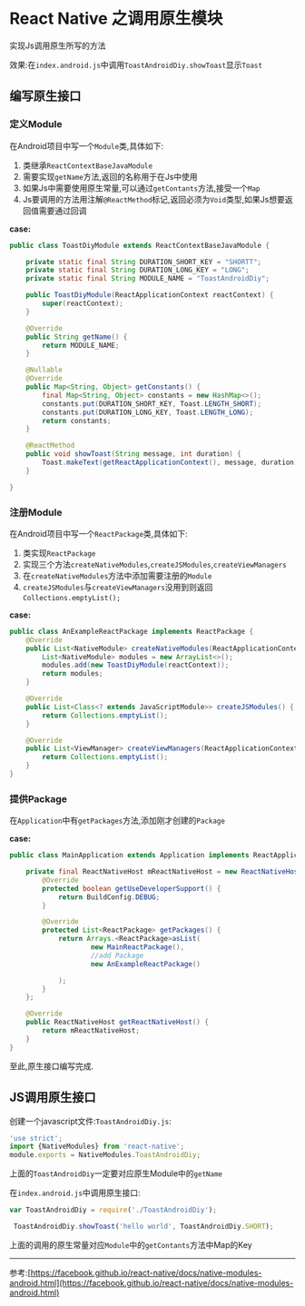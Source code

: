# React Native 之调用原生模块


实现Js调用原生所写的方法

效果:在`index.android.js`中调用`ToastAndroidDiy.showToast`显示`Toast`

## 编写原生接口
### 定义Module

在Android项目中写一个`Module`类,具体如下:

1. 类继承`ReactContextBaseJavaModule`
2. 需要实现`getName`方法,返回的名称用于在Js中使用
3. 如果Js中需要使用原生常量,可以通过`getContants`方法,接受一个`Map`
4. Js要调用的方法用注解`@ReactMethod`标记,返回必须为`Void`类型,如果Js想要返回值需要通过回调

**case:**

```java
public class ToastDiyModule extends ReactContextBaseJavaModule {

    private static final String DURATION_SHORT_KEY = "SHORTT";
    private static final String DURATION_LONG_KEY = "LONG";
    private static final String MODULE_NAME = "ToastAndroidDiy";

    public ToastDiyModule(ReactApplicationContext reactContext) {
        super(reactContext);
    }

    @Override
    public String getName() {
        return MODULE_NAME;
    }

    @Nullable
    @Override
    public Map<String, Object> getConstants() {
        final Map<String, Object> constants = new HashMap<>();
        constants.put(DURATION_SHORT_KEY, Toast.LENGTH_SHORT);
        constants.put(DURATION_LONG_KEY, Toast.LENGTH_LONG);
        return constants;
    }

    @ReactMethod
    public void showToast(String message, int duration) {
        Toast.makeText(getReactApplicationContext(), message, duration).show();
    }

}
```

### 注册Module

在Android项目中写一个`ReactPackage`类,具体如下:

1. 类实现`ReactPackage`
2. 实现三个方法`createNativeModules`,`createJSModules`,`createViewManagers`
3. 在`createNativeModules`方法中添加需要注册的`Module`
4. `createJSModules`与`createViewManagers`没用到则返回`Collections.emptyList();`


**case:**

```java
public class AnExampleReactPackage implements ReactPackage {
    @Override
    public List<NativeModule> createNativeModules(ReactApplicationContext reactContext) {
        List<NativeModule> modules = new ArrayList<>();
        modules.add(new ToastDiyModule(reactContext));
        return modules;
    }

    @Override
    public List<Class<? extends JavaScriptModule>> createJSModules() {
        return Collections.emptyList();
    }

    @Override
    public List<ViewManager> createViewManagers(ReactApplicationContext reactContext) {
        return Collections.emptyList();
    }
}
```

### 提供Package

在`Application`中有`getPackages`方法,添加刚才创建的`Package`

**case:**

```java
public class MainApplication extends Application implements ReactApplication {

    private final ReactNativeHost mReactNativeHost = new ReactNativeHost(this) {
        @Override
        protected boolean getUseDeveloperSupport() {
            return BuildConfig.DEBUG;
        }

        @Override
        protected List<ReactPackage> getPackages() {
            return Arrays.<ReactPackage>asList(
                    new MainReactPackage(),
                    //add Package
                    new AnExampleReactPackage()

            );
        }
    };

    @Override
    public ReactNativeHost getReactNativeHost() {
        return mReactNativeHost;
    }
}
```

至此,原生接口编写完成.


## JS调用原生接口

创建一个javascript文件:`ToastAndroidDiy.js`:

```javascript
'use strict';
import {NativeModules} from 'react-native';
module.exports = NativeModules.ToastAndroidDiy;
```
上面的`ToastAndroidDiy`一定要对应原生Module中的`getName`

在`index.android.js`中调用原生接口:

```javascript
var ToastAndroidDiy = require('./ToastAndroidDiy');

 ToastAndroidDiy.showToast('hello world', ToastAndroidDiy.SHORT);
```

上面的调用的原生常量对应`Module`中的`getContants`方法中Map的Key


---



参考:[https://facebook.github.io/react-native/docs/native-modules-android.html](https://facebook.github.io/react-native/docs/native-modules-android.html)

